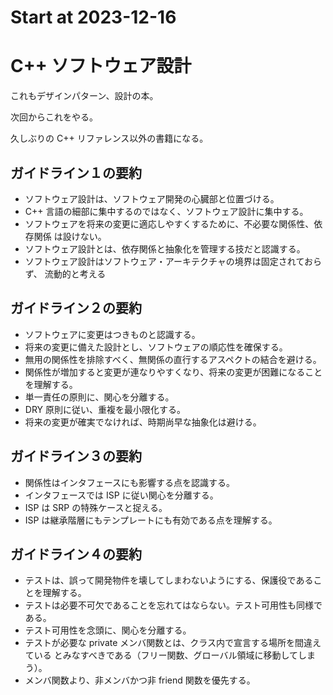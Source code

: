 # Start at 2023-12-16

# C++ ソフトウェア設計

これもデザインパターン、設計の本。

次回からこれをやる。

久しぶりの C++ リファレンス以外の書籍になる。

## ガイドライン１の要約

- ソフトウェア設計は、ソフトウェア開発の心臓部と位置づける。
- C++ 言語の細部に集中するのではなく、ソフトウェア設計に集中する。
- ソフトウェアを将来の変更に適応しやすくするために、不必要な関係性、依存関係
は設けない。
- ソフトウェア設計とは、依存関係と抽象化を管理する技だと認識する。
- ソフトウェア設計はソフトウェア・アーキテクチャの境界は固定されておらず、
流動的と考える

## ガイドライン２の要約

- ソフトウェアに変更はつきものと認識する。
- 将来の変更に備えた設計とし、ソフトウェアの順応性を確保する。
- 無用の関係性を排除すべく、無関係の直行するアスペクトの結合を避ける。
- 関係性が増加すると変更が連なりやすくなり、将来の変更が困難になることを理解する。
- 単一責任の原則に、関心を分離する。
- DRY 原則に従い、重複を最小限化する。
- 将来の変更が確実でなければ、時期尚早な抽象化は避ける。

## ガイドライン３の要約

- 関係性はインタフェースにも影響する点を認識する。
- インタフェースでは ISP に従い関心を分離する。
- ISP は SRP の特殊ケースと捉える。
- ISP は継承階層にもテンプレートにも有効である点を理解する。

## ガイドライン４の要約

- テストは、誤って開発物件を壊してしまわないようにする、保護役であることを理解する。
- テストは必要不可欠であることを忘れてはならない。テスト可用性も同様である。
- テスト可用性を念頭に、関心を分離する。
- テストが必要な private メンバ関数とは、クラス内で宣言する場所を間違えている
とみなすべきである（フリー関数、グローバル領域に移動してしまう）。
- メンバ関数より、非メンバかつ非 friend 関数を優先する。
